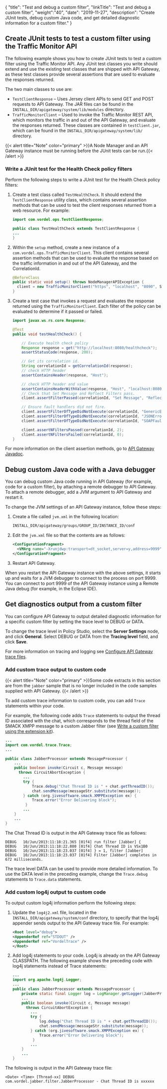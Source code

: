 {
"title": "Test and debug a custom filter",
"linkTitle": "Test and debug a custom filter",
"weight":"40",
"date": "2019-11-27",
"description": "Create JUnit tests, debug custom Java code, and get detailed diagnostic information for a custom filter."
}

## Create JUnit tests to test a custom filter using the Traffic Monitor API

The following example shows you how to create JUnit tests to test a custom filter using the Traffic Monitor API. Any JUnit test classes you write should extend and use the existing test classes that are shipped with API Gateway, as these test classes provide several assertions that are used to evaluate the responses returned.

The two main classes to use are:

* `TestClientResponse` – Uses Jersey client APIs to send GET and POST requests to API Gateway. The JAR files can be found in the `INSTALL_DIR/apigateway/system/lib/modules` directory.
* `TrafficMonitorClient` – Used to invoke the Traffic Monitor REST API, which monitors the traffic in and out of the API Gateway, and evaluate the responses returned. These classes are contained in `testClient.jar`, which can be found in the `INSTALL_DIR/apigateway/system/lib/` directory.

{{< alert title="Note" color="primary" >}}A Node Manager and an API Gateway instance must be running before the JUnit tests can be run.{{< /alert >}}

### Write a JUnit test for the Health Check policy filters

Perform the following steps to write a JUnit test for the Health Check policy filters:

1. Create a test class called `TestHealthCheck`. It should extend the `TestClientResponse` utility class, which contains several assertion methods that can be used to test the client responses returned from a web resource. For example:

    ```java
    import com.vordel.ops.TestClientResponse;

    public class TestHealthCheck extends TestClientResponse {
    ...
    }
    ```

2. Within the `setup` method, create a new instance of a `com.vordel.ops.TrafficMonitorClient`. This client contains several assertion methods that can be used to evaluate the response based on the traffic information in and out of the API Gateway, and the CorrelationId.

    ```java
    @BeforeClass
    public static void setup() throws NodeManagerAPIException {
      client = new TrafficMonitorClient("https", "localhost", "8090", SERVER_ID, USERNAME, PASSWORD);
    }
    ```

3. Create a test case that invokes a request and evaluates the response returned using the `TrafficMonitorClient`. Each filter of the policy can be evaluated to determine if it passed or failed.

    ```java
    import javax.ws.rs.core.Response;

    @Test
    public void testHealthCheck() {

        // Execute health check policy
        Response response = get("http://localhost:8080/healthcheck");
        assertStatusCode(response, 200);

        // Get its correlation id.
        String correlationId = getCorrelationId(response);
        // check HTTP header
        assertContainsHeader(response, "Host");

        // check HTTP header and value
        assertContainsHeaderWithValue(response, "Host", "localhost:8080");
        // Check that Set Message and Reflect Filters pass.
        client.assertFilterPassed(correlationId, "Set Message", "Reflect");

        // Ensure fault handlers did not fire.
        client.assertFilterOfTypeDidNotExecute(correlationId, "GenericError");
        client.assertFilterOfTypeDidNotExecute(correlationId, "JSONError");
        client.assertFilterOfTypeDidNotExecute(correlationId, "SOAPFault");

        client.assertNFiltersPassed(correlationId, 2);
        client.assertNFiltersFailed(correlationId, 0);
    }
    ```

For more information on the client assertion methods, go to [API Gateway Javadoc](https://support.axway.com/doc/4f0a52b8a1f1934372469892828b468a/index.html).

## Debug custom Java code with a Java debugger

You can debug custom Java code running in API Gateway (for example, code for a custom filter), by attaching a remote debugger to API Gateway. To attach a remote debugger, add a JVM argument to API Gateway and restart it.

To change the JVM settings of an API Gateway instance, follow these steps:

1. Create a file called `jvm.xml` in the following location:

    ```bash
    INSTALL_DIR/apigateway/groups/GROUP_ID/INSTANCE_ID/conf
    ```

2. Edit the `jvm.xml` file so that the contents are as follows:

    ```xml
    <ConfigurationFragment>
      <VMArg name="-Xrunjdwp:transport=dt_socket,server=y,address=9999" />
    </ConfigurationFragment>
    ```

3. Restart API Gateway.

When you restart the API Gateway instance with the above settings, it starts up and waits for a JVM debugger to connect to the process on port 9999. You can connect to port 9999 of the API Gateway instance using a Remote Java debug (for example, in the Eclipse IDE).

## Get diagnostics output from a custom filter

You can configure API Gateway to output detailed diagnostic information for a specific custom filter by setting the trace level to DEBUG or DATA.

To change the trace level in Policy Studio, select the **Server Settings** node, and click **General**. Select DEBUG or DATA from the **Tracing level** field, and click **Save**.

For more information on tracing and logging see [Configure API Gateway trace files](/docs/apim_administration/apigtw_admin/tracing#configure-api-gateway-trace-files).

### Add custom trace output to custom code

{{< alert title="Note" color="primary" >}}Some code extracts in this section are from the `jabber` sample that is no longer included in the code samples supplied with API Gateway. {{< /alert >}}

To add custom trace information to custom code, you can add `Trace` statements within your code.

For example, the following code adds `Trace` statements to output the thread ID associated with the chat, which corresponds to the thread field of the SMACK XMPP message to a custom Jabber filter (see [Write a custom filter using the extension kit](/docs/apigtw_devguide/custom_filter_extension_kit/)).

```java
...
import com.vordel.trace.Trace;
...

public class JabberProcessor extends MessageProcessor {
    ...
    public boolean invoke(Circuit c, Message message)
      throws CircuitAbortException {
        ...
        try {
            Trace.debug("Chat Thread ID is " + chat.getThreadID());
            chat.sendMessage(messageStr.substitute(message));
        } catch (org.jivesoftware.smack.XMPPException ex) {
            Trace.error("Error Delivering block");
         }
        ...
    }
    ...
}
```

The Chat Thread ID is output in the API Gateway trace file as follows:

```
DEBUG   10/Jun/2013:11:18:21.365 [01f4] run filter [Jabber] {
DEBUG   10/Jun/2013:11:18:22.880 [01f4] Chat Thread ID is VSx1B0
DEBUG   10/Jun/2013:11:18:23.037 [01f4] } = 1, filter [Jabber]
DEBUG   10/Jun/2013:11:18:23.037 [01f4] Filter [Jabber] completes in 672 milliseconds.
```

The trace level DATA can be used to provide more detailed information. To use the DATA level in the preceding example, change the `Trace.debug` statements to `Trace.data` statements.

### Add custom log4j output to custom code

To output custom log4j information perform the following steps:

1. Update the `log4j2.xml` file, located in the `INSTALL_DIR/apigateway/system/conf` directory, to specify that the log4j appender sends output to the API Gateway trace file. For example:

    ```xml
    <Root level="debug">
    <AppenderRef ref="STDOUT" />
    <AppenderRef ref="VordelTrace" />
    </Root>
    ```

2. Add log4j statements to your code. Log4j is already on the API Gateway CLASSPATH. The following example shows the preceding code with log4j statements instead of Trace statements:

    ```java
    ...
    import org.apache.log4j.Logger;
    ...
    public class JabberProcessor extends MessageProcessor {
        private static final Logger log = LogManager.getLogger(JabberProcessor.class.getName());  
        ...
        public boolean invoke(Circuit c, Message message)
          throws CircuitAbortException {
            ...
            try {
                log.debug("Chat Thread ID is " + chat.getThreadID());
                chat.sendMessage(messageStr.substitute(message));
            } catch (org.jivesoftware.smack.XMPPException ex) {
                Trace.error("Error Delivering block");
             }
            ...
        }
        ...
    }
    ```

The following is output in the API Gateway trace file:

```none
<Date> <Time> [Thread-xx] DEBUG com.vordel.jabber.filter.JabberProcessor - Chat Thread ID is xxxxxx
```
